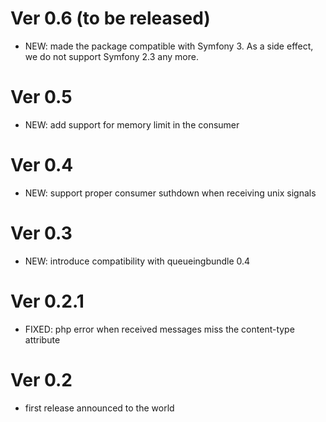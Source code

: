 # Ver 0.6 (to be released)

* NEW: made the package compatible with Symfony 3. As a side effect, we do not support Symfony 2.3 any more.


# Ver 0.5

* NEW: add support for memory limit in the consumer


# Ver 0.4

* NEW: support proper consumer suthdown when receiving unix signals


# Ver 0.3

* NEW: introduce compatibility with queueingbundle 0.4


# Ver 0.2.1

* FIXED: php error when received messages miss the content-type attribute


# Ver 0.2

* first release announced to the world
